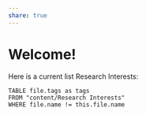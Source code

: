 ```yaml
---
share: true
---
```

# Welcome!
Here is a current list Research Interests:

```dataview
TABLE file.tags as tags
FROM "content/Research Interests"
WHERE file.name != this.file.name
```



